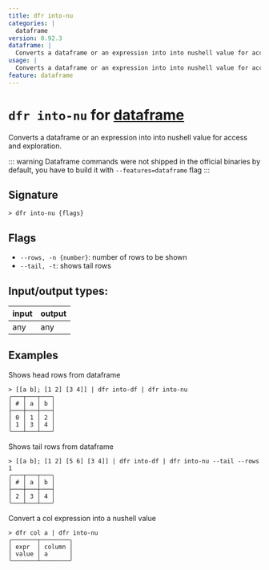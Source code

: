 ```yaml
---
title: dfr into-nu
categories: |
  dataframe
version: 0.92.3
dataframe: |
  Converts a dataframe or an expression into into nushell value for access and exploration.
usage: |
  Converts a dataframe or an expression into into nushell value for access and exploration.
feature: dataframe
---
```

<!-- This file is automatically generated. Please edit the command in https://github.com/nushell/nushell instead. -->

# `dfr into-nu` for [dataframe](/commands/categories/dataframe.md)

<div class='command-title'>Converts a dataframe or an expression into into nushell value for access and exploration.</div>

::: warning
Dataframe commands were not shipped in the official binaries by default, you have to build it with `--features=dataframe` flag
:::

## Signature

```> dfr into-nu {flags} ```

## Flags

 -  `--rows, -n {number}`: number of rows to be shown
 -  `--tail, -t`: shows tail rows


## Input/output types:

| input | output |
| ----- | ------ |
| any   | any    |

## Examples

Shows head rows from dataframe
```nu
> [[a b]; [1 2] [3 4]] | dfr into-df | dfr into-nu
╭───┬───┬───╮
│ # │ a │ b │
├───┼───┼───┤
│ 0 │ 1 │ 2 │
│ 1 │ 3 │ 4 │
╰───┴───┴───╯

```

Shows tail rows from dataframe
```nu
> [[a b]; [1 2] [5 6] [3 4]] | dfr into-df | dfr into-nu --tail --rows 1
╭───┬───┬───╮
│ # │ a │ b │
├───┼───┼───┤
│ 2 │ 3 │ 4 │
╰───┴───┴───╯

```

Convert a col expression into a nushell value
```nu
> dfr col a | dfr into-nu
╭───────┬────────╮
│ expr  │ column │
│ value │ a      │
╰───────┴────────╯
```
